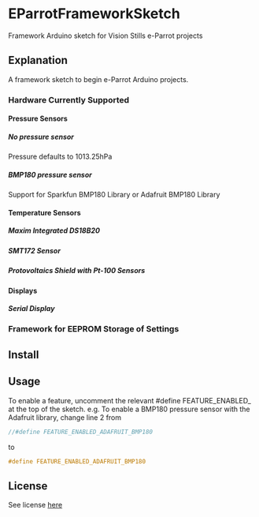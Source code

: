 # EParrotFrameworkSketch

Framework Arduino sketch for Vision Stills e-Parrot projects

## Explanation
A framework sketch to begin e-Parrot Arduino projects.
### Hardware Currently Supported

#### Pressure Sensors
##### No pressure sensor
Pressure defaults to 1013.25hPa
##### BMP180 pressure sensor
Support for Sparkfun BMP180 Library or Adafruit BMP180 Library

#### Temperature Sensors
##### Maxim Integrated DS18B20
##### SMT172 Sensor
##### Protovoltaics Shield with Pt-100 Sensors

#### Displays
##### Serial Display

### Framework for EEPROM Storage of Settings

## Install

## Usage
To enable a feature, uncomment the relevant #define FEATURE_ENABLED_ at the top of the sketch. e.g. To enable a BMP180 pressure sensor with the Adafruit library, change line 2 from
```c++
//#define FEATURE_ENABLED_ADAFRUIT_BMP180
```
to
```c++
#define FEATURE_ENABLED_ADAFRUIT_BMP180
```

## License
See license [here](../master/LICENSE)
